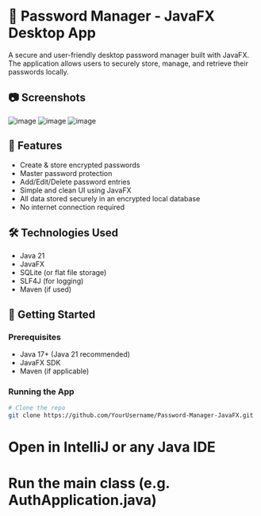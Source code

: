 # 🔐 Password Manager - JavaFX Desktop App

A secure and user-friendly desktop password manager built with JavaFX.  
The application allows users to securely store, manage, and retrieve their passwords locally.

## 📷 Screenshots
![image](https://github.com/user-attachments/assets/981a8b26-bbab-4f45-b977-8d507e19c13a)
![image](https://github.com/user-attachments/assets/71b897e2-e437-4c26-ada3-d6ebad1fe4e8)
![image](https://github.com/user-attachments/assets/f2bac46e-958d-4f44-b1bd-7bdc651a985c)

## 🚀 Features
- Create & store encrypted passwords
- Master password protection
- Add/Edit/Delete password entries
- Simple and clean UI using JavaFX
- All data stored securely in an encrypted local database
- No internet connection required

## 🛠️ Technologies Used
- Java 21
- JavaFX
- SQLite (or flat file storage)
- SLF4J (for logging)
- Maven (if used)

## 🏁 Getting Started

### Prerequisites
- Java 17+ (Java 21 recommended)
- JavaFX SDK
- Maven (if applicable)

### Running the App

```bash
# Clone the repo
git clone https://github.com/YourUsername/Password-Manager-JavaFX.git
```
# Open in IntelliJ or any Java IDE
# Run the main class (e.g. AuthApplication.java)







